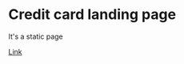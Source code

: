 # Credit card landing page

It's a static page

[Link](https://kanurisathvika.github.io/FSJS2.0/HTML_CSS_Projects/03_HTML_CSS_Projects_12th_Dec/01_Project-%20Credit%20card%20landing%20page/index.html)
